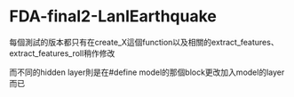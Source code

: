 # FDA-final2-LanlEarthquake

每個測試的版本都只有在create_X這個function以及相關的extract_features、extract_features_roll稍作修改

而不同的hidden layer則是在#define model的那個block更改加入model的layer而已

